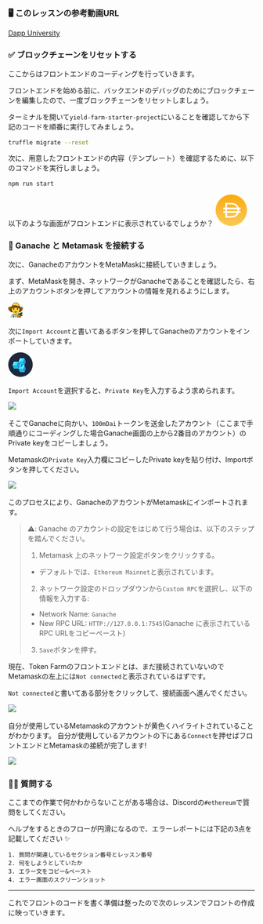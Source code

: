 ###  🖥 このレッスンの参考動画URL
[Dapp University](https://youtu.be/CgXQC4dbGUE?t=6654)

### ✅ ブロックチェーンをリセットする

ここからはフロントエンドのコーディングを行っていきます。

フロントエンドを始める前に、バックエンドのデバッグのためにブロックチェーンを編集したので、一度ブロックチェーンをリセットしましょう。

ターミナルを開いて`yield-farm-starter-project`にいることを確認してから下記のコードを順番に実行してみましょう。

```bash
truffle migrate --reset
```

次に、用意したフロントエンドの内容（テンプレート）を確認するために、以下のコマンドを実行しましょう。

```bash
npm run start
```

以下のような画面がフロントエンドに表示されているでしょうか？
![](/public/images/ETH-Yield-Farm/section-3/3_1_1.png)

### 🦊 Ganache と Metamask を接続する

次に、GanacheのアカウントをMetaMaskに接続していきましょう。

まず、MetaMaskを開き、ネットワークがGanacheであることを確認したら、右上のアカウントボタンを押してアカウントの情報を見れるようにします。

![](/public/images/ETH-Yield-Farm/section-3/3_1_2.png)

次に`Import Account`と書いてあるボタンを押してGanacheのアカウントをインポートしていきます。

![](/public/images/ETH-Yield-Farm/section-3/3_1_3.png)

`Import Account`を選択すると、`Private Key`を入力するよう求められます。

![](/public/images/ETH-Yield-Farm/section-3/3_1_4.png)

そこでGanacheに向かい、`100mDai`トークンを送金したアカウント（ここまで手順通りにコーディングした場合Ganache画面の上から2番目のアカウント）のPrivate keyをコピーしましょう。

Metamaskの`Private Key`入力欄にコピーしたPrivate keyを貼り付け、Importボタンを押してください。

![](/public/images/ETH-Yield-Farm/section-3/3_1_5.png)

このプロセスにより、GanacheのアカウントがMetamaskにインポートされます。

> ⚠️: Ganache のアカウントの設定をはじめて行う場合は、以下のステップを踏んでください。
>
> 1. Metamask 上のネットワーク設定ボタンをクリックする。
> * デフォルトでは、`Ethereum Mainnet`と表示されています。
> 2. ネットワーク設定のドロップダウンから`Custom RPC`を選択し、以下の情報を入力する:
> - Network Name: `Ganache`
> - New RPC URL: `HTTP://127.0.0.1:7545`(Ganache に表示されているRPC URLをコピーペースト)
> 3. `Save`ボタンを押す。

現在、Token Farmのフロントエンドとは、まだ接続されていないのでMetamaskの左上には`Not connected`と表示されているはずです。

`Not connected`と書いてある部分をクリックして、接続画面へ進んでください。

![](/public/images/ETH-Yield-Farm/section-3/3_1_6.png)

自分が使用しているMetamaskのアカウントが黄色くハイライトされていることがわかります。
自分が使用しているアカウントの下にある`Connect`を押せばフロントエンドとMetamaskの接続が完了します!

![](/public/images/ETH-Yield-Farm/section-3/3_1_7.png)

### 🙋‍♂️ 質問する

ここまでの作業で何かわからないことがある場合は、Discordの`#ethereum`で質問をしてください。

ヘルプをするときのフローが円滑になるので、エラーレポートには下記の3点を記載してください ✨

```
1. 質問が関連しているセクション番号とレッスン番号
2. 何をしようとしていたか
3. エラー文をコピー&ペースト
4. エラー画面のスクリーンショット
```

---
これでフロントのコードを書く準備は整ったので次のレッスンでフロントの作成に映っていきます。
